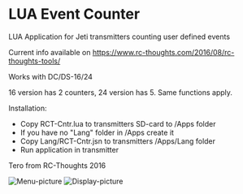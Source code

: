 # LUA Event Counter
LUA Application for Jeti transmitters counting user defined events 

Current info available on https://www.rc-thoughts.com/2016/08/rc-thoughts-tools/

Works with DC/DS-16/24

16 version has 2 counters, 24 version has 5. Same functions apply.

Installation:
- Copy RCT-Cntr.lua to transmitters SD-card to /Apps folder
- If you have no "Lang" folder in /Apps create it
- Copy Lang/RCT-Cntr.jsn to transmitters /Apps/Lang folder
- Run application in transmitter

Tero from RC-Thoughts 2016

![Menu-picture](https://www.rc-thoughts.com/wp-content/uploads/2016/08/lua_cntr_13_01.png) ![Display-picture](https://www.rc-thoughts.com/wp-content/uploads/2016/08/rc-thoughts_tools_29.png)
